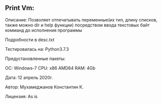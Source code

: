 
Print Vm:
---------------

Описание: Позволяет отпечатывать переменные(их тип, длину списков, также можно dir и help функции)
посредством ввода текстовых байт комманд до исполнения программы

Подробности в desc.txt

Тестировалась на: Python3.7.3

Предустановленные пакеты:

ОС: Windows-7
CPU: x86 AMD64
RAM: 4Gb

Дата: 12 апрель 2020г.

Автор: Мухамеджанов Константин К.

Лицензия: As is

